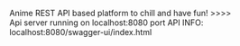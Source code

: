 Anime REST API based platform to chill and have fun! >>>>\
Api server running on localhost:8080 port
API INFO: localhost:8080/swagger-ui/index.html
